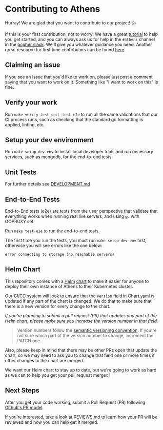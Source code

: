 # Contributing to Athens
Hurray! We are glad that you want to contribute to our project! 👍

If this is your first contribution, not to worry! We have a great [tutorial](https://www.youtube.com/watch?v=bgSDcTyysRc) to help you get started, and you can always ask us for help in the `#athens` channel in the [gopher slack](https://invite.slack.golangbridge.org/). We'll give you whatever guidance you need. Another great resource for first time contributors can be found [here](https://github.com/firstcontributions/first-contributions/blob/master/README.md).

## Claiming an issue
If you see an issue that you'd like to work on, please just post a comment saying that you want to work on it. Something like "I want to work on this" is fine.

## Verify your work
Run `make verify test-unit test-e2e` to run all the same validations that our CI process runs, such
as checking that the standard go formatting is applied, linting, etc.

## Setup your dev environment

Run `make setup-dev-env` to install local developer tools and run necessary
services, such as mongodb, for the end-to-end tests.

## Unit Tests
For further details see [DEVELOPMENT.md](DEVELOPMENT.md#L84)

## End-to-End Tests
End-to-End tests (e2e) are tests from the user perspective that validate that
everything works when running real live servers, and using `go` with GOPROXY set.

Run `make test-e2e` to run the end-to-end tests.

The first time you run the tests,
you must run `make setup-dev-env` first, otherwise you will see errors like the one below:

```
error connecting to storage (no reachable servers)
```

## Helm Chart

This repository comes with a [Helm](https://helm.sh) [chart](https://github.com/gomods/athens/tree/master/charts/athens-proxy) to make it easier for anyone to deploy their own instance of Athens to their Kubernetes cluster.

Our CI/CD system will look to ensure that the `version` field in [Chart.yaml](https://github.com/gomods/athens/blob/master/charts/athens-proxy/Chart.yaml) is updated if any part of the chart is changed. We do that to make sure that there is a new version for every change to the chart.

_If you're planning to submit a pull request (PR) that updates any part of the Helm chart, please make sure you _increase_ the version number in that field._

>Version numbers follow the [semantic versioning convention](https://semver.org/).
>If you're not sure which part of the version number to change, increment the PATCH one.

Also, please keep in mind that there may be other PRs open that update the chart, so we may need to ask you to change that field one or more times if other changes to the chart are merged.

We want our Helm chart to stay up to date, but we're going to work as hard as we can to help you get your pull request merged!

## Next Steps

After you get your code working, submit a Pull Request (PR) following 
[Github's PR model](https://help.github.com/articles/about-pull-requests/).

If you're interested, take a look at [REVIEWS.md](REVIEWS.md) to learn how
your PR will be reviewed and how you can help get it merged.
